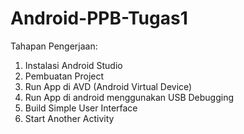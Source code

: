 # Android-PPB-Tugas1

Tahapan Pengerjaan:

1. Instalasi Android Studio
2. Pembuatan Project
3. Run App di AVD (Android Virtual Device)
4. Run App di android menggunakan USB Debugging
5. Build Simple User Interface
6. Start Another Activity
